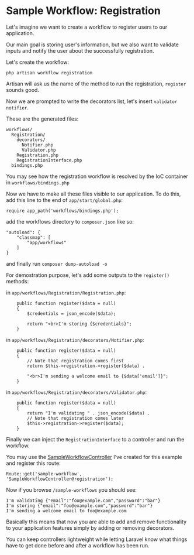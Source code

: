 # Sample Workflow: Registration #

Let's imagine we want to create a workflow to register users to our application.

Our main goal is storing user's information, but we also want to validate inputs and notify the user about the successfully registration.

Let's create the workflow:
```
php artisan workflow registration
```
Artisan will ask us the name of the method to run the registration, `register` sounds good.

Now we are prompted to write the decorators list, let's insert `validator notifier`.

These are the generated files:
```
workflows/
  Registration/
    decorators/
      Notifier.php
      Validator.php
    Registration.php
    RegistrationInterface.php
  bindings.php
```
You may see how the registration workflow is resolved by the IoC container in `workflows/bindings.php`

Now we have to make all these files visible to our application. To do this, add this line to the end of `app/start/global.php`:
```
require app_path('workflows/bindings.php');
```

add the workflows directory to `composer.json` like so:
```
"autoload": {
	"classmap": [
		"app/workflows"
	]
}
```
and finally run `composer dump-autoload -o`

For demostration purpose, let's add some outputs to the `register()` methods:

in `app/workflows/Registration/Registration.php`:
```
	public function register($data = null)
	{
		$credentials = json_encode($data);

		return "<br>I'm storing {$credentials}";
	}
```

in `app/workflows/Registration/decorators/Notifier.php`:
```
	public function register($data = null)
	{
		// Note that registration comes first
		return $this->registration->register($data) .

		"<br>I'm sending a welcome email to {$data['email']}";
	}
```

in `app/workflows/Registration/decorators/Validator.php`:
```
	public function register($data = null)
	{
		return "I'm validating " . json_encode($data) .
		// Note that registration comes later
		$this->registration->register($data);
	}
```

Finally we can inject the `RegistrationInterface` to a controller and run the workflow.

You may use the [SampleWorkflowController](http://laravel.io/bin/W3ozK) I've created for this example and register this route:
```
Route::get('sample-workflow', 'SampleWorkflowController@registration');
```

Now if you browse `/sample-workflows` you should see:
```
I'm validating {"email":"foo@example.com","password":"bar"}
I'm storing {"email":"foo@example.com","password":"bar"}
I'm sending a welcome email to foo@example.com
```

Basically this means that now you are able to add and remove functionality to your application features simply by adding or removing decorators.

You can keep controllers lightweight while letting Laravel know what things have to get done before and after a workflow has been run.
